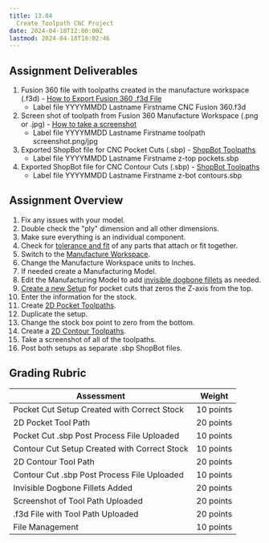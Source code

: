 ```yaml
---
title: 13.04
  Create Toolpath CNC Project
date: 2024-04-18T12:00:00Z
lastmod: 2024-04-18T10:02:46
---
```


## Assignment Deliverables

1. Fusion 360 file with toolpaths created in the manufacture workspace (.f3d) - [How to Export Fusion 360 .f3d File](../../../../3d-modeling/fusion-360/export-f3d-file-fusion-360.md)
   - Label file YYYYMMDD Lastname Firstname CNC Fusion 360.f3d
2. Screen shot of toolpath from Fusion 360 Manufacture Workspace (.png or .jpg) - [How to take a screenshot](../../../../software/how-to-take-a-screenshot.md)
   - Label file YYYYMMDD Lastname Firstname toolpath screenshot.png/jpg
3. Exported ShopBot file for CNC Pocket Cuts (.sbp) - [ShopBot Toolpaths](../../../../digital-fabrication/cnc/shopbot-toolpaths-fusion-360.md)
   - Label file YYYYMMDD Lastname Firstname z-top pockets.sbp
4. Exported ShopBot file for CNC Contour Cuts (.sbp) - [ShopBot Toolpaths](../../../../digital-fabrication/cnc/shopbot-toolpaths-fusion-360.md)
   - Label file YYYYMMDD Lastname Firstname z-bot contours.sbp

## Assignment Overview

1. Fix any issues with your model.
2. Double check the "ply" dimension and all other dimensions.
3. Make sure everything is an individual component.
4. Check for [tolerance and fit](../../../../digital-fabrication/cnc/cnc-tolerance-and-fit.md) of any parts that attach or fit together.
5. Switch to the [Manufacture Workspace](https://youtu.be/lXSVlk3FqHc?t=85).
6. Change the Manufacture Workspace units to Inches.
7. If needed create a Manufacturing Model.
8. Edit the Manufacturing Model to add [invisible dogbone fillets](../../../../digital-fabrication/cnc/cnc-fillets-fusion-360.md) as needed.
9. [Create a new Setup](https://youtu.be/lXSVlk3FqHc?si=h2No5fSfWe6i0XZ8&t=107) for pocket cuts that zeros the Z-axis from the top.
10. Enter the information for the stock.
11. Create [2D Pocket Toolpaths](https://youtu.be/lXSVlk3FqHc?t=235).
12. Duplicate the setup.
13. Change the stock box point to zero from the bottom.
14. Create a [2D Contour Toolpaths](https://youtu.be/lXSVlk3FqHc?t=423).
15. Take a screenshot of all of the toolpaths.
16. Post both setups as separate .sbp ShopBot files.

## Grading Rubric

<div class="responsive-table-markdown">

| Assessment                                   | Weight    |
| -------------------------------------------- | --------- |
| Pocket Cut Setup Created with Correct Stock  | 10 points |
| 2D Pocket Tool Path                          | 20 points |
| Pocket Cut .sbp Post Process File Uploaded   | 10 points |
| Contour Cut Setup Created with Correct Stock | 10 points |
| 2D Contour Tool Path                         | 20 points |
| Contour Cut .sbp Post Process File Uploaded  | 10 points |
| Invisible Dogbone Fillets Added              | 20 points |
| Screenshot of Tool Path Uploaded             | 20 points |
| .f3d File with Tool Path Uploaded            | 20 points |
| File Management                              | 10 points |

</div>
